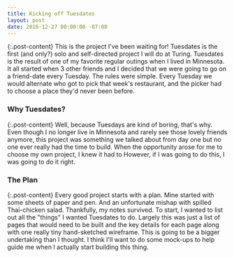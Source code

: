 ```yaml
---
title: Kicking off Tuesdates
layout: post
date: 2016-12-27 00:00:00 -07:00
---
```


{:.post-content}
This is the project I've been waiting for! Tuesdates is the first (and only?) solo and self-directed project I will do at Turing. Tuesdates is the result of one of my favorite regular outings when I lived in Minnesota. It all started when 3 other friends and I decided that we were going to go on a friend-date every Tuesday. The rules were simple. Every Tuesday we would alternate who got to pick that week's restaurant, and the picker had to choose a place they'd never been before.

### Why Tuesdates?

{:.post-content}
Well, because Tuesdays are kind of boring, that's why. Even though I no longer live in Minnesota and rarely see those lovely friends anymore, this project was something we talked about from day one but no one ever really had the time to build. When the opportunity arose for me to choose my own project, I knew it had to However, if I was going to do this, I was going to do it right.

### The Plan

{:.post-content}
Every good project starts with a plan. Mine started with some sheets of paper and pen. And an unfortunate mishap with spilled Thai-chicken salad. Thankfully, my notes survived. To start, I wanted to list out all the "things" I wanted Tuesdates to do. Largely this was just a list of pages that would need to be built and the key details for each page along with one really tiny hand-sketched wireframe. This is going to be a bigger undertaking than I thought. I think I'll want to do some mock-ups to help guide me when I actually start building this thing.

